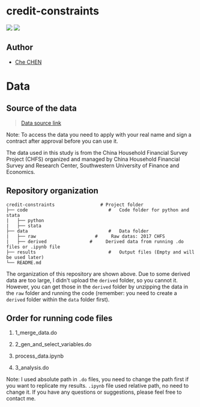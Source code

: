 # credit-constraints
![](https://img.shields.io/badge/Language-Python|Stata-9cf.svg) 
![](https://img.shields.io/badge/Email-chen__che@student.ceu.edu-lightgrey.svg?style=social&logo=github)

## Author
- [Che CHEN](https://helloche.cc/)

# Data
## Source of the data
> [Data source link](http://chfs.swufe.edu.cn/datas/ "Data source link")

Note: To access the data you need to apply with your real name and sign a contract after approval before you can use it.

The data used in this study is from the China Household Financial Survey Project (CHFS) organized and managed by China Household Financial Survey and Research Center, Southwestern University of Finance and Economics. 


## Repository organization
```
credit-constraints                 # Project folder
├── code                              #   Code folder for python and stata
|   ├── python    
|   ├── stata               
├── data                              #   Data folder
|   ├── raw                      #     Raw datas: 2017 CHFS  
|   ├── derived                #     Derived data from running .do files or .ipynb file
├── results                           #   Output files (Empty and will be used later)
└── README.md                                                 
```
The organization of this repository are shown above. Due to some derived data are too large, I didn't upload the `derived` folder, so you cannot it. However, you can get those in the `derived` folder by unzipping the data in the `raw` folder and running the code (remember: you need to create a `derived` folder within the `data` folder first).

## Order for running code files
1. 1_merge_data.do

2. 2_gen_and_select_variables.do

3. process_data.ipynb

4. 3_analysis.do

Note: I used absolute path in `.do` files, you need to change the path first if you want to replicate my results. `.ipynb` file used relative path, no need to change it. If you have any questions or suggestions, please feel free to contact me.

